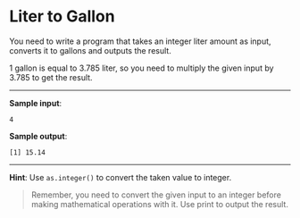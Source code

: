 # Liter to Gallon

You need to write a program that takes an integer liter amount as input, converts it to gallons and outputs the result.

1 gallon is equal to 3.785 liter, so you need to multiply the given input by 3.785 to get the result.

---

**Sample input**:
```
4
```

**Sample output**:
```
[1] 15.14
```

---

**Hint**: Use `as.integer()` to convert the taken value to integer.

> Remember, you need to convert the given input to an integer before making mathematical operations with it.
Use print to output the result.